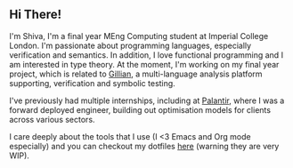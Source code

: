 ## Hi There!

I'm Shiva, I'm a final year MEng Computing student at Imperial College London.
I'm passionate about programming languages, especially verification and semantics. In addition, I love functional programming and I am interested in type theory.
At the moment, I'm working on my final year project, which is related to [Gillian](https://gillianplatform.github.io/sphinx/index.html), a multi-language analysis platform supporting, verification and symbolic testing.

I've previously had multiple internships, including at [Palantir](https://www.palantir.com/), where I was a forward deployed engineer, building out optimisation models for clients across various sectors.

I care deeply about the tools that I use (I <3 Emacs and Org mode especially) and you can checkout my dotfiles [here](https://github.com/shiva-tk/dots) (warning they are very WIP).
